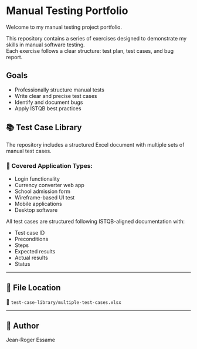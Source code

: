 # Manual Testing Portfolio

Welcome to my manual testing project portfolio.

This repository contains a series of exercises designed to demonstrate my skills in manual software testing.  
Each exercise follows a clear structure: test plan, test cases, and bug report.

## Goals

- Professionally structure manual tests
- Write clear and precise test cases
- Identify and document bugs
- Apply ISTQB best practices

## 📚 Test Case Library

The repository includes a structured Excel document with multiple sets of manual test cases.

### 🧪 Covered Application Types:
- Login functionality
- Currency converter web app
- School admission form
- Wireframe-based UI test
- Mobile applications
- Desktop software

All test cases are structured following ISTQB-aligned documentation with:
- Test case ID
- Preconditions
- Steps
- Expected results
- Actual results
- Status

---

## 📎 File Location

📁 `test-case-library/multiple-test-cases.xlsx`

---

## 👤 Author

Jean-Roger Essame
